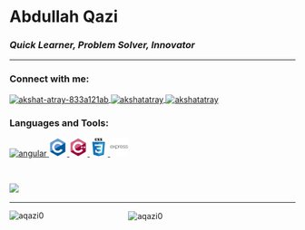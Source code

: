# Abdullah Qazi

### *Quick Learner, Problem Solver, Innovator*

---

### Connect with me:
<p align="left">
    <a href="" target="blank">
        <img align="center" src="https://raw.githubusercontent.com/rahuldkjain/github-profile-readme-generator/master/src/images/icons/Social/linked-in-alt.svg" alt="akshat-atray-833a121ab" height="24" width="32" />
    </a>
    <a href="" target="blank">
        <img align="center" src="https://raw.githubusercontent.com/rahuldkjain/github-profile-readme-generator/master/src/images/icons/Social/instagram.svg" alt="akshatatray" height="24" width="32" />
    </a>
    <a href="" target="blank">
        <img align="center" src="https://raw.githubusercontent.com/rahuldkjain/github-profile-readme-generator/master/src/images/icons/Social/leet-code.svg" alt="akshatatray" height="24" width="32" />
    </a>
</p>

### Languages and Tools:
<p align="left"> 
    <a href="https://angular.io" target="_blank"> 
        <img src="https://angular.io/assets/images/logos/angular/angular.svg" alt="angular" width="32" height="32"/> 
    </a>
    <a href="https://www.cprogramming.com/" target="_blank"> 
        <img src="https://raw.githubusercontent.com/devicons/devicon/master/icons/c/c-original.svg" alt="c" width="32" height="32"/> 
    </a>
    <a href="https://www.w3schools.com/cpp/" target="_blank"> 
        <img src="https://raw.githubusercontent.com/devicons/devicon/master/icons/cplusplus/cplusplus-original.svg" alt="cplusplus" width="32" height="32"/> 
    </a>
    <a href="https://www.w3schools.com/css/" target="_blank"> 
        <img src="https://raw.githubusercontent.com/devicons/devicon/master/icons/css3/css3-original-wordmark.svg" alt="css3" width="32" height="32"/> 
    </a>
    <a href="https://expressjs.com" target="_blank"> 
        <img src="https://raw.githubusercontent.com/devicons/devicon/master/icons/express/express-original-wordmark.svg" alt="express" width="32" height="32"/> 
    </a>
</p>

<br/>

![](https://visitor-badge.glitch.me/badge?page_id=aqazi0)

---

<p>
    <img align="left" src="https://github-readme-stats.vercel.app/api/top-langs?username=aqazi0&show_icons=true&theme=dark&locale=en&layout=compact" width="40%"  alt="aqazi0" />
</p>

<p>&nbsp;
    <img align="center" src="https://github-readme-stats.vercel.app/api?username=aqazi0&show_icons=true&theme=dark&locale=en" width="50%" alt="aqazi0" />
</p>

[instagram]: https://instagram.com/abdullah_qazi_
[linkedin]: https://www.linkedin.com/in/
